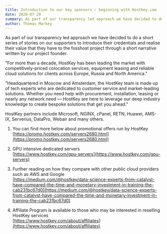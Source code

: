 ```yaml
---
title: Introduction to our key sponsors – beginning with Hostkey.com
date: 2020-07-29
summary: As part of our transparency led approach we have decided to do a short series of stories on our supporters to introduce their credentials and realise their value that they have to the fosshost project through a short narrative written by our project founder.
author: Thomas Markey
---
```


As part of our transparency led approach we have decided to do a short series of stories on our supporters to introduce their credentials and realise their value that they have to the fosshost project through a short narrative written by our project founder.

"For more than a decade, HostKey has been leading the market with competitively-priced colocation services, equipment leasing and reliable cloud solutions for clients across Europe, Russia and North America."

"Headquartered in Moscow and Amsterdam, the HostKey team is made up of tech experts who are dedicated to customer service and market-leading solutions. Whether you need help with procurement, installation, leasing or nearly any network need — HostKey are here to leverage our deep industry knowledge to create bespoke solutions that get you ahead."

HostKey partners include Microsoft, NGINX, cPanel, RETN, Huawei, AMS-IX, Serverius, DataPro, Webair and many others.

1. You can find more below about promotional offers run by HostKey  
   [https://promo.hostkey.com/servers2680.html](https://promo.hostkey.com/servers2680.html)

2. GPU intensive dedicated servers  
   [https://www.hostkey.com/gpu-servers](https://www.hostkey.com/gpu-servers)

3. Further reading on how they compare with other public cloud providers such as AWS and Google  
   [https://medium.com/@hostkey/data-science-experts-from-catalyst-have-compared-the-time-and-monetary-investment-in-training-the-cab231bc67d0](https://medium.com/@hostkey/data-science-experts-from-catalyst-have-compared-the-time-and-monetary-investment-in-training-the-cab231bc67d0)

4. Affiliate Program is available to those who may be interested in reselling HostKey services  
   [https://www.hostkey.com/about/affiliates](https://www.hostkey.com/about/affiliates)
